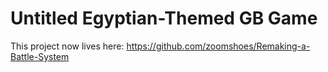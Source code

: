 # Untitled Egyptian-Themed GB Game
This project now lives here: https://github.com/zoomshoes/Remaking-a-Battle-System
